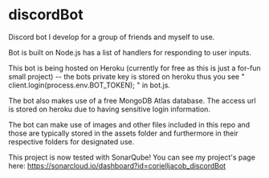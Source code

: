 # discordBot
Discord bot I develop for a group of friends and myself to use.

Bot is built on Node.js has a list of handlers for responding to user inputs. 

This bot is being hosted on Heroku (currently for free as this is just a for-fun small project) -- the bots private key is stored on heroku 
thus you see " client.login(process.env.BOT_TOKEN); " in bot.js.

The bot also makes use of a free MongoDB Atlas database. The access url is stored on heroku due to having sensitive login information. 

The bot can make use of images and other files included in this repo and those are typically stored in the assets folder and furthermore in their respective folders for designated use. 

This project is now tested with SonarQube! You can see my project's page here: https://sonarcloud.io/dashboard?id=corielljacob_discordBot
